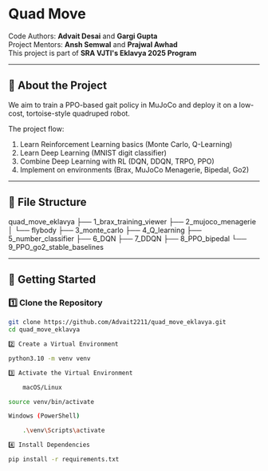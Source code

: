 # Quad Move

Code Authors: **Advait Desai** and **Gargi Gupta**  
Project Mentors: **Ansh Semwal** and **Prajwal Awhad**  
This project is part of **SRA VJTI's Eklavya 2025 Program**  

---

## 📖 About the Project
We aim to train a PPO-based gait policy in MuJoCo and deploy it on a low-cost, tortoise-style quadruped robot.  

The project flow:  
1. Learn Reinforcement Learning basics (Monte Carlo, Q-Learning)  
2. Learn Deep Learning (MNIST digit classifier)  
3. Combine Deep Learning with RL (DQN, DDQN, TRPO, PPO)  
4. Implement on environments (Brax, MuJoCo Menagerie, Bipedal, Go2)  

---

## 📂 File Structure

quad_move_eklavya
├── 1_brax_training_viewer
├── 2_mujoco_menagerie
│ └── flybody
├── 3_monte_carlo
├── 4_Q_learning
├── 5_number_classifier
├── 6_DQN
├── 7_DDQN
├── 8_PPO_bipedal
└── 9_PPO_go2_stable_baselines


---

## 🚀 Getting Started

### 1️⃣ Clone the Repository
```bash
git clone https://github.com/Advait2211/quad_move_eklavya.git
cd quad_move_eklavya

2️⃣ Create a Virtual Environment

python3.10 -m venv venv

3️⃣ Activate the Virtual Environment

    macOS/Linux

source venv/bin/activate

Windows (PowerShell)

    .\venv\Scripts\activate

4️⃣ Install Dependencies

pip install -r requirements.txt